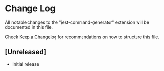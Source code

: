 # Change Log

All notable changes to the "jest-command-generator" extension will be documented in this file.

Check [Keep a Changelog](http://keepachangelog.com/) for recommendations on how to structure this file.

## [Unreleased]

- Initial release